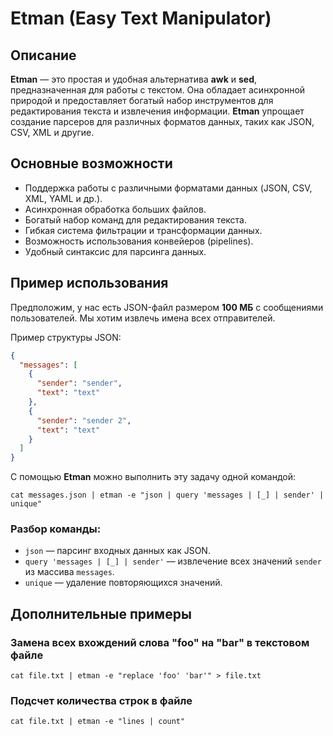 # Etman (Easy Text Manipulator)

## Описание
**Etman** — это простая и удобная альтернатива **awk** и **sed**, предназначенная для работы с текстом. Она обладает асинхронной природой и предоставляет богатый набор инструментов для редактирования текста и извлечения информации. **Etman** упрощает создание парсеров для различных форматов данных, таких как JSON, CSV, XML и другие.

## Основные возможности
- Поддержка работы с различными форматами данных (JSON, CSV, XML, YAML и др.).
- Асинхронная обработка больших файлов.
- Богатый набор команд для редактирования текста.
- Гибкая система фильтрации и трансформации данных.
- Возможность использования конвейеров (pipelines).
- Удобный синтаксис для парсинга данных.

## Пример использования

Предположим, у нас есть JSON-файл размером **100 МБ** с сообщениями пользователей. Мы хотим извлечь имена всех отправителей.

Пример структуры JSON:

```json
{
  "messages": [
    {
      "sender": "sender",
      "text": "text"
    },
    {
      "sender": "sender 2",
      "text": "text"
    }
  ]
}
```

С помощью **Etman** можно выполнить эту задачу одной командой:

```shell
cat messages.json | etman -e "json | query 'messages | [_] | sender' | unique"
```

### Разбор команды:
- `json` — парсинг входных данных как JSON.
- `query 'messages | [_] | sender'` — извлечение всех значений `sender` из массива `messages`.
- `unique` — удаление повторяющихся значений.


## Дополнительные примеры

### Замена всех вхождений слова "foo" на "bar" в текстовом файле
```shell
cat file.txt | etman -e "replace 'foo' 'bar'" > file.txt
```

### Подсчет количества строк в файле
```shell
cat file.txt | etman -e "lines | count"
```
